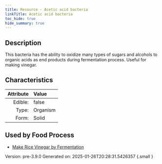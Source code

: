 ```yaml
---
title: Resource - Acetic acid bacteria
linkTitle: Acetic acid bacteria
toc_hide: true
hide_summary: true
---
```


## Description
This bacteria has the ability to oxidize&#10;&#9;&#9;many types of sugars and alcohols to organic acids as end products during fermentation&#10;&#9;&#9;process. Useful for making vinegar.

## Characteristics

| Attribute      | Value |
|--------:|:------|
|Edible:|false|
|Type:|Organism|
|Form:|Solid|
 



    
## Used by Food Process

- [Make Rice Vinegar by Fermentation](/docs/definitions/food/make-rice-vinegar-by-fermentation)


Version: pre-3.9.0 Generated on: 2025-01-26T20:28:31.5426357
{.small }

